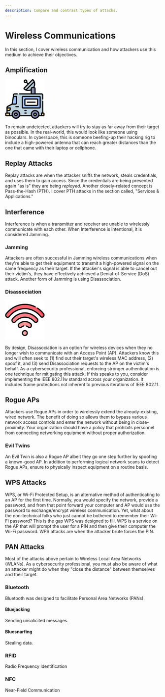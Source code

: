 ```yaml
---
description: Compare and contrast types of attacks.
---
```


# Wireless Communications

In this section, I cover wireless communication and how attackers use this medium to achieve their objectives. 

## Amplification

![](../../.gitbook/assets/mobile-unit%20%281%29.png)

To remain undetected, attackers will try to stay as far away from their target as possible. In the real-world, this would look like someone using binoculars. In cyberspace, this is someone beefing-up their hacking rig to include a high-powered antenna that can reach greater distances than the one that came with their laptop or cellphone.

## Replay Attacks

Replay attacks are when the attacker sniffs the network, steals credentials, and uses them to gain access. Since the credentials are being presented again "as is" they are being _replayed_. Another closely-related concept is Pass-the-Hash \(PTH\). I cover PTH attacks in the section called, "Services & Applications."

## Interference

Interference is when a transmitter and receiver are unable to wirelessly communicate with each other. When Interference is intentional, it is considered Jamming. 

### Jamming

Attackers are often successful in Jamming wireless communications when they're able to get their equipment to transmit a high-powered signal on the same frequency as their target. If the attacker's signal is able to cancel out their victim's, they have effectively achieved a Denial-of-Service \(DoS\) attack. Another form of Jamming is using Disassociation. 

### Disassociation

![](../../.gitbook/assets/wifi-signal.png)

By design, Disassociation is an option for wireless devices when they no longer wish to communicate with an Access Point \(AP\). Attackers know this and will often seek to \(1\) find out their target's wireless MAC address, \(2\) spoof it, and \(3\) send Disassociation requests to the AP on the victim's behalf. As a cybersecurity professional, enforcing stronger authentication is one technique for mitigating this attack. If this speaks to you, consider implementing the IEEE 802.11w standard across your organization. It includes frame protections not inherent to previous iterations of IEEE 802.11. 

## Rogue APs

Attackers use Rogue APs in order to wirelessly extend the already-existing, wired network. The benefit of doing so allows them to bypass various network access controls and enter the network without being in close-proximity. Your organization should have a policy that prohibits personnel from connecting networking equipment without proper authorization. 

### Evil Twins

An Evil Twin is also a Rogue AP albeit they go one step further by spoofing a known-good AP. In addition to performing logical network scans to detect Rogue APs, ensure to physically inspect equipment on a routine basis.  

## WPS Attacks

WPS, or Wi-Fi Protected Setup, is an alternative method of authenticating to an AP for the first time. Normally, you would specify the network, provide a password, and from that point forward your computer and AP would use the password to exchange/encrypt wireless communication. Yet, what about the non-technical folks who just cannot be bothered to remember their Wi-Fi password? This is the gap WPS was designed to fill. WPS is a service on the AP that will prompt the user for a PIN and then give their computer the Wi-Fi password. WPS attacks are when the attacker brute forces the PIN. 

## PAN Attacks

Most of the attacks above pertain to Wireless Local Area Networks \(WLANs\). As a cybersecurity professional, you must also be aware of what an attacker might do when they "close the distance" between themselves and their target. 

### Bluetooth

Bluetooth was designed to facilitate Personal Area Networks \(PANs\). 

#### Bluejacking

Sending unsolicited messages.

#### Bluesnarfing

Stealing data. 

### RFID

Radio Frequency Identification

### NFC

Near-Field Communication

